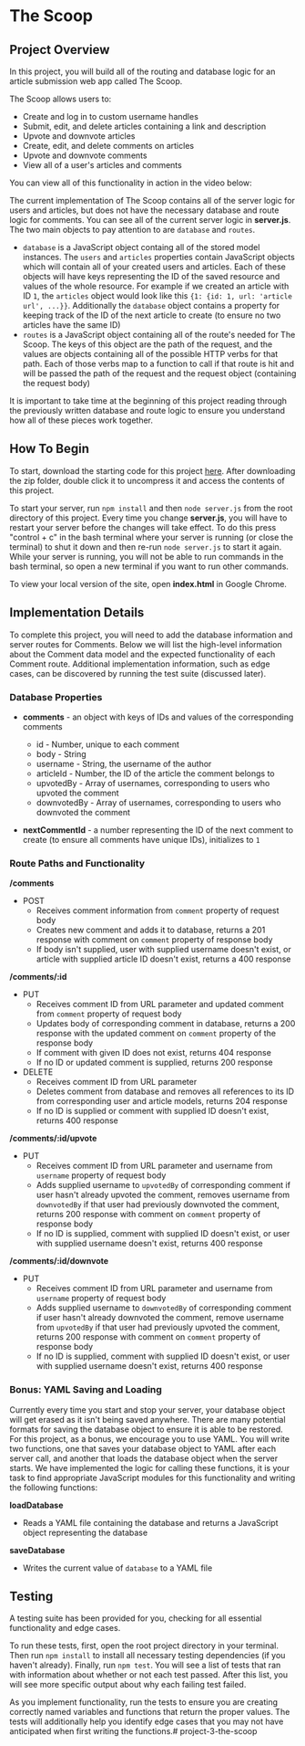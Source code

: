 # The Scoop

## Project Overview

In this project, you will build all of the routing and database logic for an article submission web app called The Scoop.

The Scoop allows users to:
- Create and log in to custom username handles
- Submit, edit, and delete articles containing a link and description
- Upvote and downvote articles
- Create, edit, and delete comments on articles
- Upvote and downvote comments
- View all of a user's articles and comments

You can view all of this functionality in action in the video below:

The current implementation of The Scoop contains all of the server logic for users and articles, but does not have the necessary database and route logic for comments. You can see all of the current server logic in **server.js**. The two main objects to pay attention to are `database` and `routes`.

- `database` is a JavaScript object containg all of the stored model instances. The `users` and `articles` properties contain JavaScript objects which will contain all of your created users and articles. Each of these objects will have keys representing the ID of the saved resource and values of the whole resource. For example if we created an article with ID `1`, the `articles` object would look like this `{1: {id: 1, url: 'article url', ...}}`. Additionally the `database` object contains a property for keeping track of the ID of the next article to create (to ensure no two articles have the same ID)
- `routes` is a JavaScript object containing all of the route's needed for The Scoop. The keys of this object are the path of the request, and the values are objects containing all of the possible HTTP verbs for that path. Each of those verbs map to a function to call if that route is hit and will be passed the path of the request and the request object (containing the request body)

It is important to take time at the beginning of this project reading through the previously written database and route logic to ensure you understand how all of these pieces work together.

## How To Begin

To start, download the starting code for this project <a href="https://s3.amazonaws.com/codecademy-content/programs/build-apis/projects/project-3-the-scoop.zip" target="_blank">here</a>. After downloading the zip folder, double click it to uncompress it and access the contents of this project.

To start your server, run `npm install` and then `node server.js` from the root directory of this project. Every time you change **server.js**, you will have to restart your server before the changes will take effect. To do this press "control + c" in the bash terminal where your server is running (or close the terminal) to shut it down and then re-run `node server.js` to start it again. While your server is running, you will not be able to run commands in the bash terminal, so open a new terminal if you want to run other commands.

To view your local version of the site, open **index.html** in Google Chrome.

## Implementation Details

To complete this project, you will need to add the database information and server routes for Comments. Below we will list the high-level information about the Comment data model and the expected functionality of each Comment route. Additional implementation information, such as edge cases, can be discovered by running the test suite (discussed later).

### Database Properties

* **comments** - an object with keys of IDs and values of the corresponding comments
  - id - Number, unique to each comment
  - body - String
  - username - String, the username of the author
  - articleId - Number, the ID of the article the comment belongs to
  - upvotedBy - Array of usernames, corresponding to users who upvoted the comment
  - downvotedBy - Array of usernames, corresponding to users who downvoted the comment

* **nextCommentId** - a number representing the ID of the next comment to create (to ensure all comments have unique IDs), initializes to `1`


### Route Paths and Functionality

**/comments**
- POST
  - Receives comment information from `comment` property of request body
  - Creates new comment and adds it to database, returns a 201 response with comment on `comment` property of response body
  - If body isn't supplied, user with supplied username doesn't exist, or article with supplied article ID doesn't exist, returns a 400 response

**/comments/:id**
- PUT
  - Receives comment ID from URL parameter and updated comment from `comment` property of request body
  - Updates body of corresponding comment in database, returns a 200 response with the updated comment on `comment` property of the response body
  - If comment with given ID does not exist, returns 404 response
  - If no ID or updated comment is supplied, returns 200 response
- DELETE
  - Receives comment ID from URL parameter
  - Deletes comment from database and removes all references to its ID from corresponding user and article models, returns 204 response
  - If no ID is supplied or comment with supplied ID doesn't exist, returns 400 response

**/comments/:id/upvote**
- PUT
  - Receives comment ID from URL parameter and username from `username` property of request body
  - Adds supplied username to `upvotedBy` of corresponding comment if user hasn't already upvoted the comment, removes username from `downvotedBy` if that user had previously downvoted the comment, returns 200 response with comment on `comment` property of response body
  - If no ID is supplied, comment with supplied ID doesn't exist, or user with supplied username doesn't exist, returns 400 response

**/comments/:id/downvote**
- PUT
  - Receives comment ID from URL parameter and username from `username` property of request body
  - Adds supplied username to `downvotedBy` of corresponding comment if user hasn't already downvoted the comment, remove username from `upvotedBy` if that user had previously upvoted the comment, returns 200 response with comment on `comment` property of response body
  - If no ID is supplied, comment with supplied ID doesn't exist, or user with supplied username doesn't exist, returns 400 response

### Bonus: YAML Saving and Loading

Currently every time you start and stop your server, your database object will get erased as it isn't being saved anywhere. There are many potential formats for saving the database object to ensure it is able to be restored. For this project, as a bonus, we encourage you to use YAML. You will write two functions, one that saves your database object to YAML after each server call, and another that loads the database object when the server starts. We have implemented the logic for calling these functions, it is your task to find appropriate JavaScript modules for this functionality and writing the following functions:

**loadDatabase**

- Reads a YAML file containing the database and returns a JavaScript object representing the database

**saveDatabase**

- Writes the current value of `database` to a YAML file

## Testing

A testing suite has been provided for you, checking for all essential functionality and
edge cases.

To run these tests, first, open the root project directory in your terminal. Then run `npm install` to install
all necessary testing dependencies (if you haven't already).
Finally, run `npm test`. You will see a list of tests that ran with information
about whether or not each test passed. After this list, you will see more specific output
about why each failing test failed.

As you implement functionality, run the tests to
ensure you are creating correctly named variables and functions that return the proper values.
The tests will additionally help you identify edge cases that you may not have anticipated
when first writing the functions.# project-3-the-scoop
